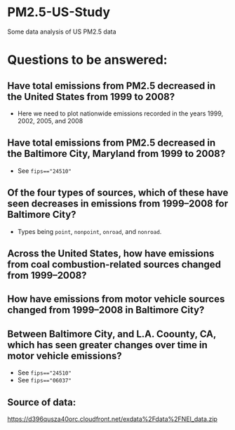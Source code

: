 # PM2.5-US-Study
Some data analysis of US PM2.5 data

# Questions to be answered:

## Have total emissions from PM2.5 decreased in the United States from 1999 to 2008?
* Here we need to plot nationwide emissions recorded in the years 1999, 2002, 2005, and 2008

## Have total emissions from PM2.5 decreased in the Baltimore City, Maryland from 1999 to 2008?
* See `fips=="24510"`

## Of the four types of sources, which of these have seen decreases in emissions from 1999–2008 for Baltimore City?
* Types being `point`, `nonpoint`, `onroad`, and `nonroad`.

## Across the United States, how have emissions from coal combustion-related sources changed from 1999–2008?

## How have emissions from motor vehicle sources changed from 1999–2008 in Baltimore City?

## Between Baltimore City, and L.A. Coounty, CA, which has seen greater changes over time in motor vehicle emissions? 
* See `fips=="24510"`
* See `fips=="06037"`

## Source of data:

https://d396qusza40orc.cloudfront.net/exdata%2Fdata%2FNEI_data.zip
